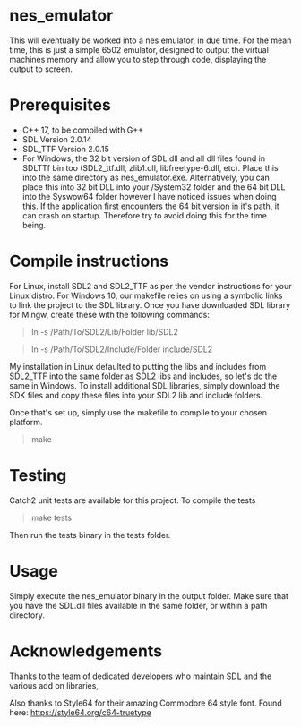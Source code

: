 # nes_emulator
This will eventually be worked into a nes emulator, in due time. For the mean time, this is just a simple 6502 emulator, designed to output the virtual machines memory and allow you to step through code, displaying the output to screen.

# Prerequisites

- C++ 17, to be compiled with G++
- SDL Version 2.0.14 
- SDL_TTF Version 2.0.15
- For Windows, the 32 bit version of SDL.dll and all dll files found in SDLTTf bin too (SDL2_ttf.dll, zlib1.dll, libfreetype-6.dll, etc). Place this into the same directory as nes_emulator.exe. Alternatively, you can place this into 32 bit DLL into your /System32 folder and the 64 bit DLL into the Syswow64 folder however I have noticed issues when doing this. If the application first encounters the 64 bit version in it's path, it can crash on startup. Therefore try to avoid doing this for the time being.  

# Compile instructions

For Linux, install SDL2 and SDL2_TTF as per the vendor instructions for your Linux distro.
For Windows 10, our makefile relies on using a symbolic links to link the project to the SDL library. Once you have downloaded SDL library for Mingw, create these with the following commands: 

>  ln -s /Path/To/SDL2/Lib/Folder lib/SDL2

>  ln -s /Path/To/SDL2/Include/Folder include/SDL2

My installation in Linux defaulted to putting the libs and includes from SDL2_TTF into the same folder as SDL2 libs and includes, so let's do the same in Windows. To install additional SDL libraries, simply download the SDK files and copy these files into your SDL2 lib and include folders. 

Once that's set up, simply use the makefile to compile to your chosen platform. 
> make

# Testing

Catch2 unit tests are available for this project. To compile the tests
> make tests

Then run the tests binary in the tests folder. 

# Usage

Simply execute the nes_emulator binary in the output folder. Make sure that you have the SDL.dll files available in the same folder, or within a path directory. 

# Acknowledgements

Thanks to the team of dedicated developers who maintain SDL and the various add on libraries,

Also thanks to Style64 for their amazing Commodore 64 style font. Found here: https://style64.org/c64-truetype